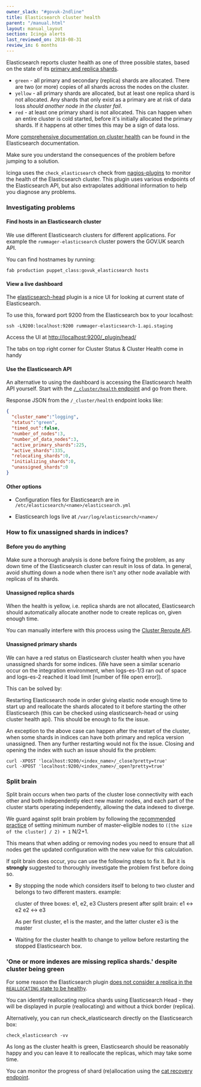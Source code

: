 ```yaml
---
owner_slack: "#govuk-2ndline"
title: Elasticsearch cluster health
parent: "/manual.html"
layout: manual_layout
section: Icinga alerts
last_reviewed_on: 2018-08-31
review_in: 6 months
---
```


Elasticsearch reports cluster health as one of three possible states, based on
the state of its [primary and replica shards](https://www.elastic.co/guide/en/elasticsearch/reference/2.4/_basic_concepts.html#_shards_amp_replicas).

- `green` - all primary and secondary (replica) shards are allocated. There are
  two (or more) copies of all shards across the nodes on the cluster.
- `yellow` - all primary shards are allocated, but at least one replica shard
  is not allocated. Any shards that only exist as a primary are at risk of data
  loss _should another node in the cluster fail_.
- `red` - at least one primary shard is not allocated. This can happen when an
  entire cluster is cold started, before it's initially allocated the primary
  shards. If it happens at other times this may be a sign of data loss.

More [comprehensive documentation on cluster health][cluster-health-endpoint]
can be found in the Elasticsearch documentation.

Make sure you understand the consequences of the problem before jumping to a
solution.

Icinga uses the `check_elasticsearch` check from
[nagios-plugins](https://github.com/alphagov/nagios-plugins/) to
monitor the health of the Elasticsearch cluster. This plugin uses various
endpoints of the Elasticsearch API, but also extrapolates additional information
to help you diagnose any problems.

### Investigating problems

#### Find hosts in an Elasticsearch cluster

We use different Elasticsearch clusters for different applications. For example
the `rummager-elasticsearch` cluster powers the GOV.UK search API.

You can find hostnames by running:

```
fab production puppet_class:govuk_elasticsearch hosts
```

#### View a live dashboard

The [elasticsearch-head](http://mobz.github.io/elasticsearch-head/) plugin is a nice UI for looking at current state of Elasticsearch.

To use this, forward port 9200 from the Elasticsearch box to your localhost:

```
ssh -L9200:localhost:9200 rummager-elasticsearch-1.api.staging
```

Access the UI at <http://localhost:9200/_plugin/head/>

The tabs on top right corner for Cluster Status & Cluster Health come in handy

#### Use the Elasticsearch API

An alternative to using the dashboard is accessing the Elasticsearch health API yourself. Start with the
[`/_cluster/health` endpoint][cluster-health-endpoint] and go from there.

[cluster-health-endpoint]: http://www.elasticsearch.org/guide/en/elasticsearch/reference/current/cluster-health.html

Response JSON from the `/_cluster/health` endpoint looks like:

```json
{
  "cluster_name":"logging",
  "status":"green",
  "timed_out":false,
  "number_of_nodes":3,
  "number_of_data_nodes":3,
  "active_primary_shards":225,
  "active_shards":335,
  "relocating_shards":0,
  "initializing_shards":0,
  "unassigned_shards":0
}
```

#### Other options

- Configuration files for Elasticsearch are in `/etc/elasticsearch/<name>/elasticsearch.yml`

- Elasticsearch logs live at `/var/log/elasticsearch/<name>/`

### How to fix unassigned shards in indices?

#### Before you do anything

Make sure a thorough analysis is done before fixing the problem,
as any down time of the Elasticsearch cluster can result in loss of data. In general, avoid shutting down a node when there isn't any other node available with replicas of its shards.

#### Unassigned replica shards

When the health is yellow, i.e. replica shards are not allocated, Elasticsearch should automatically allocate another node to create replicas on, given enough time.

You can manually interfere with this process using the [Cluster Reroute API](https://www.elastic.co/guide/en/elasticsearch/reference/2.4/cluster-reroute.html#cluster-reroute).

#### Unassigned primary shards
We can have a red status on Elasticsearch cluster health when you have
unassigned shards for some indices. (We have seen a similar scenario
occur on the integration environment, when logs-es-1/3 ran out of space
and logs-es-2 reached it load limit \[number of file open error\]).

This can be solved by:

Restarting Elasticsearch node in order giving elastic node enough time
to start up and reallocate the shards allocated to it before starting
the other Elasticsearch (this can be checked using elasticsearch-head or
using cluster health api). This should be enough to fix the issue.

An exception to the above case can happen after the restart of the
cluster, when some shards in indices can have both primary and replica
version unassigned. Then any further restarting would not fix the issue.
Closing and opening the index with such an issue should fix the problem:

```
curl -XPOST 'localhost:9200/<index_name>/_close?pretty=true'
curl -XPOST 'localhost:9200/<index_name>/_open?pretty=true'
```

### Split brain

Split brain occurs when two parts of the cluster lose connectivity with each
other and both independently elect new master nodes, and each part of the
cluster starts operating independently, allowing the data indexed to diverge.

We guard against split brain problem by following the
[recommended practice][blog]
of setting minimum number of master-eligible nodes to `([the size of the cluster] / 2) + 1` N/2+1.

This means that when adding or removing nodes you need to ensure that all
nodes get the updated configuration with the new value for this calculation.

If split brain does occur, you can use the following steps to fix it. But it is
**strongly** suggested to thoroughly investigate the problem first before
doing so.

- By stopping the node which considers itself to belong to two cluster
  and belongs to two different masters. example:

    cluster of three boxes: e1, e2, e3
    Clusters present after split brain:
      e1 <-> e2
      e2 <-> e3

    As per first cluster, e1 is the master, and the latter cluster e3 is the master

- Waiting for the cluster health to change to yellow before restarting
  the stopped Elasticsearch box.

[blog]: http://asquera.de/opensource/2012/11/25/elasticsearch-pre-flight-checklist/#avoiding-split-brain

### 'One or more indexes are missing replica shards.' despite cluster being green

For some reason the Elasticsearch plugin [does not consider a replica in the
`REALLOCATING` state to be
healthy](https://github.com/alphagov/nagios-plugins/blob/6534386f658ce573a8b65e0f9147f61b1b0fe964/plugins/command/check_elasticsearch.py#L453).

You can identify reallocating replica shards using Elasticsearch Head - they
will be displayed in purple (reallocating) and without a thick border (replica).

Alternatively, you can run check_elasticsearch directly on the Elasticsearch
box:

```
check_elasticsearch -vv
```

As long as the cluster health is green, Elasticsearch should be reasonably happy
and you can leave it to reallocate the replicas, which may take some time.

You can monitor the progress of shard (re)allocation using the [cat recovery
endpoint](https://www.elastic.co/guide/en/elasticsearch/reference/current/cat-recovery.html).
